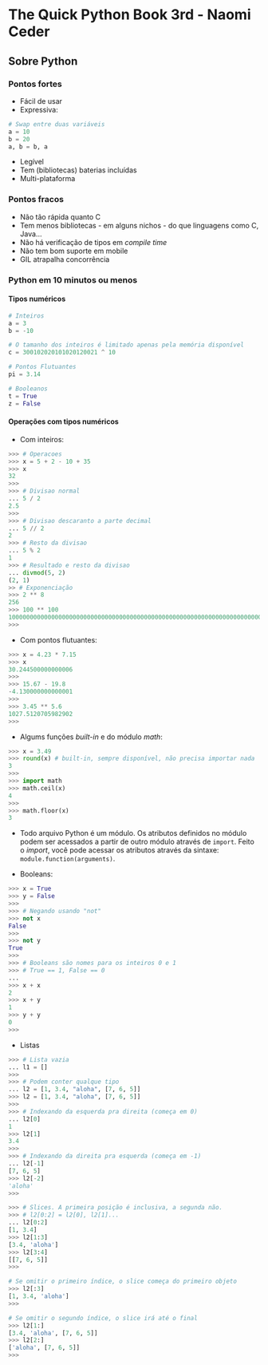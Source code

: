# The Quick Python Book 3rd - Naomi Ceder

## Sobre Python

### Pontos fortes

* Fácil de usar
* Expressiva:

```python
# Swap entre duas variáveis
a = 10
b = 20
a, b = b, a
```

* Legível
* Tem (bibliotecas) baterias incluídas
* Multi-plataforma

### Pontos fracos

* Não tão rápida quanto C
* Tem menos bibliotecas - em alguns nichos - do que linguagens como C, Java...
* Não há verificação de tipos em *compile time*
* Não tem bom suporte em mobile
* GIL atrapalha concorrência

### Python em 10 minutos ou menos

#### Tipos numéricos

```python
# Inteiros
a = 3
b = -10

# O tamanho dos inteiros é limitado apenas pela memória disponível
c = 300102020101020120021 ^ 10

# Pontos Flutuantes
pi = 3.14

# Booleanos
t = True
z = False
```

#### Operações com tipos numéricos

* Com inteiros:

```python
>>> # Operacoes
>>> x = 5 + 2 - 10 + 35
>>> x
32
>>> 
>>> # Divisao normal
... 5 / 2
2.5
>>> 
>>> # Divisao descaranto a parte decimal
... 5 // 2
2
>>> # Resto da divisao
... 5 % 2
1
>>> # Resultado e resto da divisao
... divmod(5, 2)
(2, 1)
>> # Exponenciação
>>> 2 ** 8
256
>>> 100 ** 100
100000000000000000000000000000000000000000000000000000000000000000000000000000000000000000000000000000000000000000000000000000000000000000000000000000000000000000000000000000000000000000000000000000000
>>> 
```

* Com pontos flutuantes:

```python
>>> x = 4.23 * 7.15
>>> x
30.244500000000006
>>> 
>>> 15.67 - 19.8
-4.130000000000001
>>> 
>>> 3.45 ** 5.6
1027.5120705982902
>>> 
```

* Algums funções *built-in* e do módulo *math*:

```python
>>> x = 3.49
>>> round(x) # built-in, sempre disponível, não precisa importar nada
3
>>> 
>>> import math
>>> math.ceil(x)
4
>>> 
>>> math.floor(x)
3
```

* Todo arquivo Python é um módulo. Os atributos definidos no módulo podem ser acessados a partir de outro módulo através de `import`. Feito o *import*, você pode acessar os atributos através da sintaxe: `module.function(arguments)`.

* Booleans:

```python
>>> x = True
>>> y = False
>>> 
>>> # Negando usando "not"
>>> not x
False
>>> 
>>> not y
True
>>> 
>>> # Booleans são nomes para os inteiros 0 e 1
>>> # True == 1, False == 0
... 
>>> x + x
2
>>> x + y
1
>>> y + y
0
>>> 
```

* Listas

```python
>>> # Lista vazia
... l1 = []
>>> 
>>> # Podem conter qualque tipo
... l2 = [1, 3.4, "aloha", [7, 6, 5]]
>>> l2 = [1, 3.4, "aloha", [7, 6, 5]]
>>> 
>>> # Indexando da esquerda pra direita (começa em 0)
... l2[0]
1
>>> l2[1]
3.4
>>> 
>>> # Indexando da direita pra esquerda (começa em -1)
... l2[-1]
[7, 6, 5]
>>> l2[-2]
'aloha'
>>> 

>>> # Slices. A primeira posição é inclusiva, a segunda não. 
>>> # l2[0:2] = l2[0], l2[1]...
... l2[0:2]
[1, 3.4]
>>> l2[1:3]
[3.4, 'aloha']
>>> l2[3:4]
[[7, 6, 5]]
>>> 

# Se omitir o primeiro índice, o slice começa do primeiro objeto
>>> l2[:3]
[1, 3.4, 'aloha']
>>> 

# Se omitir o segundo índice, o slice irá até o final
>>> l2[1:]
[3.4, 'aloha', [7, 6, 5]]
>>> l2[2:]
['aloha', [7, 6, 5]]
>>> 
```